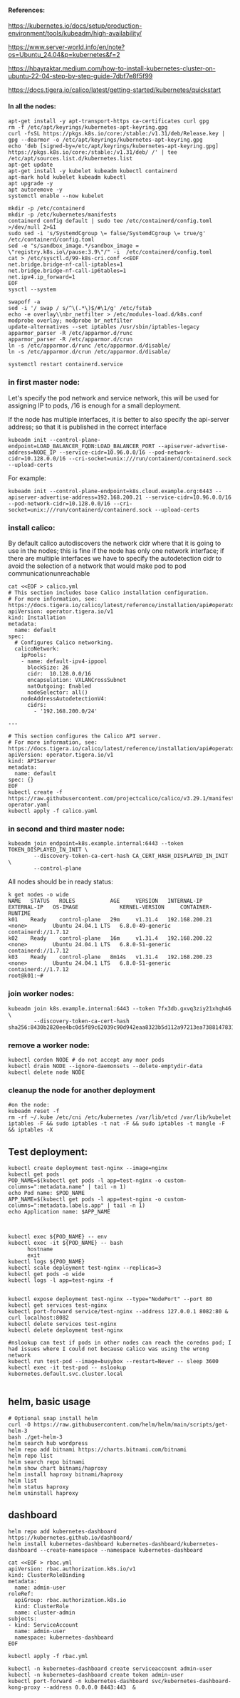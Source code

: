 #### References:
https://kubernetes.io/docs/setup/production-environment/tools/kubeadm/high-availability/

https://www.server-world.info/en/note?os=Ubuntu_24.04&p=kubernetes&f=2

https://hbayraktar.medium.com/how-to-install-kubernetes-cluster-on-ubuntu-22-04-step-by-step-guide-7dbf7e8f5f99

https://docs.tigera.io/calico/latest/getting-started/kubernetes/quickstart

#### In all the nodes:
```
apt-get install -y apt-transport-https ca-certificates curl gpg
rm -f /etc/apt/keyrings/kubernetes-apt-keyring.gpg
curl -fsSL https://pkgs.k8s.io/core:/stable:/v1.31/deb/Release.key | gpg --dearmor -o /etc/apt/keyrings/kubernetes-apt-keyring.gpg
echo 'deb [signed-by=/etc/apt/keyrings/kubernetes-apt-keyring.gpg] https://pkgs.k8s.io/core:/stable:/v1.31/deb/ /' | tee /etc/apt/sources.list.d/kubernetes.list
apt-get update
apt-get install -y kubelet kubeadm kubectl containerd
apt-mark hold kubelet kubeadm kubectl
apt upgrade -y
apt autoremove -y
systemctl enable --now kubelet

mkdir -p /etc/containerd
mkdir -p /etc/kubernetes/manifests
containerd config default | sudo tee /etc/containerd/config.toml >/dev/null 2>&1
sudo sed -i 's/SystemdCgroup \= false/SystemdCgroup \= true/g' /etc/containerd/config.toml
sed -e "s/sandbox_image.*/sandbox_image = \"registry.k8s.io\/pause:3.9\"/" -i  /etc/containerd/config.toml
cat > /etc/sysctl.d/99-k8s-cri.conf <<EOF
net.bridge.bridge-nf-call-iptables=1
net.bridge.bridge-nf-call-ip6tables=1
net.ipv4.ip_forward=1
EOF
sysctl --system

swapoff -a
sed -i '/ swap / s/^\(.*\)$/#\1/g' /etc/fstab
echo -e overlay\\nbr_netfilter > /etc/modules-load.d/k8s.conf
modprobe overlay; modprobe br_netfilter
update-alternatives --set iptables /usr/sbin/iptables-legacy
apparmor_parser -R /etc/apparmor.d/runc
apparmor_parser -R /etc/apparmor.d/crun
ln -s /etc/apparmor.d/runc /etc/apparmor.d/disable/
ln -s /etc/apparmor.d/crun /etc/apparmor.d/disable/

systemctl restart containerd.service
```

### in first master node:

Let's specify the pod network and service network, this will be used for assigning IP to pods, /16 is enough for a small deployment.   

If the node has multiple interfaces, it is better to also specify the api-server address; so that it is published in the correct interface

```
kubeadm init --control-plane-endpoint=LOAD_BALANCER_FQDN:LOAD_BALANCER_PORT --apiserver-advertise-address=NODE_IP --service-cidr=10.96.0.0/16 --pod-network-cidr=10.128.0.0/16 --cri-socket=unix:///run/containerd/containerd.sock --upload-certs
```
For example:
```
kubeadm init --control-plane-endpoint=k8s.cloud.example.org:6443 --apiserver-advertise-address=192.168.200.21 --service-cidr=10.96.0.0/16 --pod-network-cidr=10.128.0.0/16 --cri-socket=unix:///run/containerd/containerd.sock --upload-certs
```

### install calico:

By default calico autodiscovers the network cidr where that it is going to use in the nodes; this is fine if the node has only one network interface; if there are multiple interfaces we have to specify the autodetection cidr to avoid the selection of a network that would make pod to pod communicationunreachable

```
cat <<EOF > calico.yml
# This section includes base Calico installation configuration.
# For more information, see: https://docs.tigera.io/calico/latest/reference/installation/api#operator.tigera.io/v1.Installation
apiVersion: operator.tigera.io/v1
kind: Installation
metadata:
  name: default
spec:
  # Configures Calico networking.
  calicoNetwork:
    ipPools:
    - name: default-ipv4-ippool
      blockSize: 26
      cidr:  10.128.0.0/16
      encapsulation: VXLANCrossSubnet
      natOutgoing: Enabled
      nodeSelector: all()
    nodeAddressAutodetectionV4:
      cidrs:
        - '192.168.200.0/24'

---

# This section configures the Calico API server.
# For more information, see: https://docs.tigera.io/calico/latest/reference/installation/api#operator.tigera.io/v1.APIServer
apiVersion: operator.tigera.io/v1
kind: APIServer
metadata:
  name: default
spec: {}
EOF
kubectl create -f https://raw.githubusercontent.com/projectcalico/calico/v3.29.1/manifests/tigera-operator.yaml
kubectl apply -f calico.yaml

```

### in second and third master node:
```
kubeadm join endpoint=k8s.example.internal:6443 --token TOKEN_DISPLAYED_IN_INIT \
        --discovery-token-ca-cert-hash CA_CERT_HASH_DISPLAYED_IN_INIT \
        --control-plane
```

All nodes should be in ready status:
```
k get nodes -o wide
NAME   STATUS   ROLES           AGE     VERSION   INTERNAL-IP      EXTERNAL-IP   OS-IMAGE             KERNEL-VERSION     CONTAINER-RUNTIME
k01    Ready    control-plane   29m     v1.31.4   192.168.200.21   <none>        Ubuntu 24.04.1 LTS   6.8.0-49-generic   containerd://1.7.12
k02    Ready    control-plane   16m     v1.31.4   192.168.200.22   <none>        Ubuntu 24.04.1 LTS   6.8.0-51-generic   containerd://1.7.12
k03    Ready    control-plane   8m14s   v1.31.4   192.168.200.23   <none>        Ubuntu 24.04.1 LTS   6.8.0-51-generic   containerd://1.7.12
root@k01:~# 
```

### join worker nodes:
```
kubeadm join k8s.example.internal:6443 --token 7fx3db.gxvq3ziy21xhqh46 \
        --discovery-token-ca-cert-hash sha256:8430b2820ee4bc0d5f89c62039c90d942eaa8323b5d112a97213ea7388147831
```

### remove a worker node:
```
kubectl cordon NODE # do not accept any moer pods
kubectl drain NODE --ignore-daemonsets --delete-emptydir-data
kubectl delete node NODE
```

### cleanup the node for another deployment
```
#on the node:
kubeadm reset -f
rm -rf ~/.kube /etc/cni /etc/kubernetes /var/lib/etcd /var/lib/kubelet
iptables -F && sudo iptables -t nat -F && sudo iptables -t mangle -F && iptables -X
```



## Test deployment:
```
kubectl create deployment test-nginx --image=nginx
kubectl get pods
POD_NAME=$(kubectl get pods -l app=test-nginx -o custom-columns=":metadata.name" | tail -n 1)
echo Pod name: $POD_NAME
APP_NAME=$(kubectl get pods -l app=test-nginx -o custom-columns=":metadata.labels.app" | tail -n 1)
echo Application name: $APP_NAME



kubectl exec ${POD_NAME} -- env
kubectl exec -it ${POD_NAME} -- bash
      hostname
      exit
kubectl logs ${POD_NAME}
kubectl scale deployment test-nginx --replicas=3
kubectl get pods -o wide
kubectl logs -l app=test-nginx -f


kubectl expose deployment test-nginx --type="NodePort" --port 80
kubectl get services test-nginx
kubectl port-forward service/test-nginx --address 127.0.0.1 8082:80 &
curl localhost:8082
kubectl delete services test-nginx
kubectl delete deployment test-nginx 

#nslookup can test if pods in other nodes can reach the coredns pod; I had issues where I could not because calico was using the wrong network
kubectl run test-pod --image=busybox --restart=Never -- sleep 3600
kubectl exec -it test-pod -- nslookup kubernetes.default.svc.cluster.local


```


## helm, basic usage
```
# Optional snap install helm 
curl -O https://raw.githubusercontent.com/helm/helm/main/scripts/get-helm-3 
bash ./get-helm-3
helm search hub wordpress 
helm repo add bitnami https://charts.bitnami.com/bitnami 
helm repo list 
helm search repo bitnami 
helm show chart bitnami/haproxy 
helm install haproxy bitnami/haproxy 
helm list 
helm status haproxy 
helm uninstall haproxy
```

## dashboard
```
helm repo add kubernetes-dashboard https://kubernetes.github.io/dashboard/
helm install kubernetes-dashboard kubernetes-dashboard/kubernetes-dashboard --create-namespace --namespace kubernetes-dashboard

cat <<EOF > rbac.yml
apiVersion: rbac.authorization.k8s.io/v1
kind: ClusterRoleBinding
metadata:
  name: admin-user
roleRef:
  apiGroup: rbac.authorization.k8s.io
  kind: ClusterRole
  name: cluster-admin
subjects:
- kind: ServiceAccount
  name: admin-user
  namespace: kubernetes-dashboard
EOF

kubectl apply -f rbac.yml

kubectl -n kubernetes-dashboard create serviceaccount admin-user
kubectl -n kubernetes-dashboard create token admin-user
kubectl port-forward -n kubernetes-dashboard svc/kubernetes-dashboard-kong-proxy --address 0.0.0.0 8443:443  &


```









